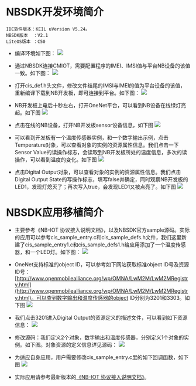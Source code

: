 # NBSDK开发环境简介

	IDE软件版本：KEIL uVersion V5.24。
	NBSDK版本  ：V2.1
	LiteOS版本 ：C50

- 编译环境如下图：
![](./image/1.png)

- 通过NBSDK连接CMIOT，需要配置程序的IMEI、IMSI值与平台NB设备的该值一致。如下图：
![](./image/2.png)

- 打开cis_def.h头文件，修改文件结尾的IMSI与IMEI的值为平台设备的该值，重新编译下载到NB开发板，即可连接到平台。如下图：
![](./image/3.png)

- NB开发板上电后十秒左右，打开OneNet平台，可以看到NB设备在线绿灯亮起。如下图
![](./image/4.png)

- 点击在线的NB设备，打开NB开发板sensor设备信息，如下图
![](./image/5.png)

- 可以看到开发板有一个温度传感器实例，和一个数字输出示例，点击Temperature对象，可以查看对象的实例的资源属性信息。我们点击一下Sensor Value的读操作标志，会读取到NB开发板所处的温度信息，多次的读操作，可以看到温度的变化。如下图
![](./image/6.png)

- 点击Digital Output对象，可以查看对象的实例的资源属性信息。我们点击Digital Output State的写操作标志，填写false并确定，同时观察NB开发板的LED1，发现灯熄灭了；再次写入true，会发现LED1又被点亮了。如下图
![](./image/7.png)


# NBSDK应用移植简介

- 主要参考《NB-IOT 协议接入说明文档》，以及NBSDK官方sample源码。实际的应用可以参考cis_sample_entry.c和cis_sample_defs.h文件，我们这里新建了cis_sample_entry1.c和cis_sample_defs1.h给应用添加了一个温度传感器，和一个LED灯。如下图：
![](./image/8.png)

- OneNet支持标准的object ID，可以参考如下网站获取标准object ID号及资源ID号：[http://www.openmobilealliance.org/wp/OMNA/LwM2M/LwM2MRegistry.html](http://www.openmobilealliance.org/wp/OMNA/LwM2M/LwM2MRegistry.html)。可以查到数字输出和温度传感器的object ID分别为3201和3303。如下图
![](./image/9.png)

- 我们点击3201进入Digital Output的资源定义的描述文件，可以看到如下资源信息：
![](./image/10.png)

- 修改源码：我们定义2个对象，数字输出和温度传感器，分别定义1个对象的实例。如下图。对象资源的定义信息详见源码：
![](./image/11.png)

- 为适应自身应用，用户需要修改cis_sample_entry.c里的如下回调函数，如下图
![](./image/12.png)

- 实际应用请参考最新版本的[《NB-IOT 协议接入说明文档》](https://open.iot.10086.cn/doc/art431.html#118)。
